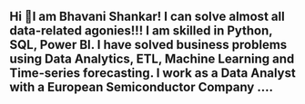 <h2 align="left">Hi 👋I am Bhavani Shankar!  I can solve almost all data-related agonies!!! I am skilled in Python, SQL, Power BI. I have solved business problems using Data Analytics, ETL, Machine Learning and Time-series forecasting.
I work as a Data Analyst with a European Semiconductor Company ....</h2>

###

###
